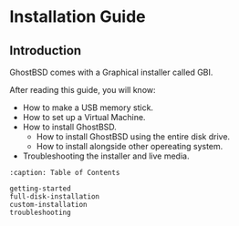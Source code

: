 Installation Guide
==================

<h2>Introduction</h2>

GhostBSD comes with a Graphical installer called GBI.

After reading this guide, you will know:

* How to make a USB memory stick.
* How to set up a Virtual Machine. 
* How to install GhostBSD.
  * How to install GhostBSD using the entire disk drive. 
  * How to install alongside other opereating system.
* Troubleshooting the installer and live media.

```{toctree}
:caption: Table of Contents

getting-started
full-disk-installation
custom-installation
troubleshooting
```
